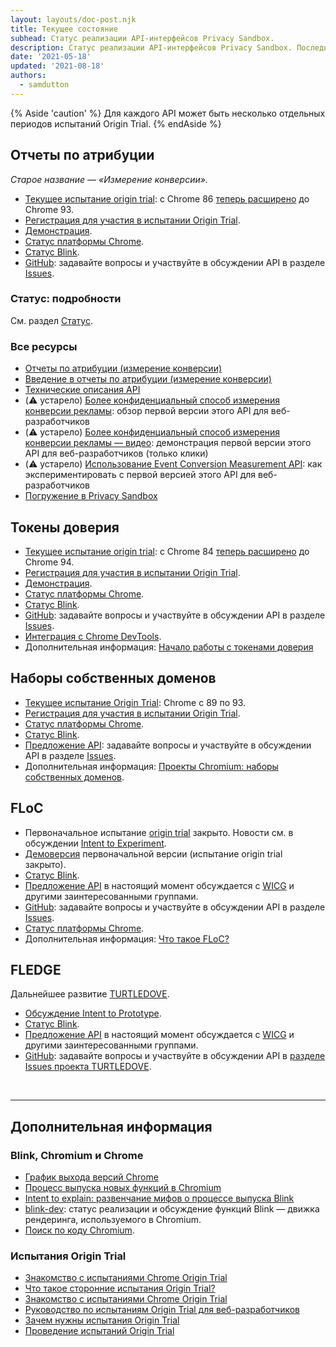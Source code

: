 ```yaml
---
layout: layouts/doc-post.njk
title: Текущее состояние
subhead: Статус реализации API-интерфейсов Privacy Sandbox.
description: Статус реализации API-интерфейсов Privacy Sandbox. Последнее обновление — 18.05.2021.
date: '2021-05-18'
updated: '2021-08-18'
authors:
  - samdutton
---
```


{% Aside 'caution' %} Для каждого API может быть несколько отдельных периодов испытаний Origin Trial. {% endAside %}

## Отчеты по атрибуции

*Старое название — «Измерение конверсии».*

- [Текущее испытание origin trial](https://web.dev/origin-trials/): с Chrome 86 [теперь расширено](https://groups.google.com/u/1/a/chromium.org/g/attribution-reporting-api-dev/c/ZKf9T8sRqAM) до Chrome 93.
- [Регистрация для участия в испытании Origin Trial](https://developer.chrome.com/origintrials/#/view_trial/3411476717733150721).
- [Демонстрация](https://goo.gle/demo-event-level-conversion-measurement-api).
- [Статус платформы Chrome](https://www.chromestatus.com/features/6412002824028160).
- [Статус Blink](https://groups.google.com/a/chromium.org/g/blink-dev/search?q=conversion%20measurement).
- [GitHub](https://github.com/WICG/conversion-measurement-api/): задавайте вопросы и участвуйте в обсуждении API в разделе [Issues](https://github.com/WICG/conversion-measurement-api/issues).

### Статус: подробности

См. раздел [Статус](/docs/privacy-sandbox/attribution-reporting-introduction/#status).

### Все ресурсы

- [Отчеты по атрибуции (измерение конверсии)](/docs/privacy-sandbox/attribution-reporting)
- [Введение в отчеты по атрибуции (измерение конверсии)](/docs/privacy-sandbox/attribution-reporting-introduction)
- [Технические описания API](https://github.com/WICG/conversion-measurement-api/)
- (⚠️ устарело) [Более конфиденциальный способ измерения конверсии рекламы](https://web.dev/conversion-measurement/): обзор первой версии этого API для веб-разработчиков
- (⚠️ устарело) [Более конфиденциальный способ измерения конверсии рекламы — видео](https://www.youtube.com/watch?v=jcDfOoWwZcM): демонстрация первой версии этого API для веб-разработчиков (только клики)
- (⚠️ устарело) [Использование Event Conversion Measurement API](https://web.dev/using-conversion-measurement/): как экспериментировать с первой версией этого API для веб-разработчиков
- [Погружение в Privacy Sandbox](https://web.dev/digging-into-the-privacy-sandbox)

## Токены доверия

- [Текущее испытание origin trial](https://web.dev/origin-trials/): с Chrome 84 [теперь расширено](https://groups.google.com/a/chromium.org/g/blink-dev/c/-W90wVkS0Ks/m/Jfh5-ZWpAQAJ) до Chrome 94.
- [Регистрация для участия в испытании Origin Trial](https://developer.chrome.com/origintrials/#/view_trial/2479231594867458049).
- [Демонстрация](https://trust-token-demo.glitch.me/).
- [Статус платформы Chrome](https://www.chromestatus.com/feature/5078049450098688).
- [Статус Blink](https://groups.google.com/a/chromium.org/g/blink-dev/search?q=trust%tokens).
- [GitHub](https://github.com/WICG/trust-token-api): задавайте вопросы и участвуйте в обсуждении API в разделе [Issues](https://github.com/WICG/trust-token-api/issues).
- [Интеграция с Chrome DevTools](https://developers.google.com/web/updates/2021/01/devtools?utm_source=devtools#trust-token).
- Дополнительная информация: [Начало работы с токенами доверия](https://web.dev/trust-tokens/)

## Наборы собственных доменов

- [Текущее испытание Origin Trial](https://web.dev/origin-trials/): Chrome с 89 по 93.
- [Регистрация для участия в испытании Origin Trial](https://developer.chrome.com/origintrials/#/view_trial/988540118207823873).
- [Статус платформы Chrome](https://chromestatus.com/feature/5640066519007232).
- [Статус Blink](https://groups.google.com/a/chromium.org/g/blink-dev/search?q=first-party%20sets).
- [Предложение API](https://github.com/privacycg/first-party-sets): задавайте вопросы и участвуйте в обсуждении API в разделе [Issues](hhttps://github.com/privacycg/first-party-sets/issues).
- Дополнительная информация: [Проекты Chromium: наборы собственных доменов](https://www.chromium.org/updates/first-party-sets).

## FLoC

- Первоначальное испытание [origin trial](https://web.dev/origin-trials) закрыто. Новости см. в обсуждении [Intent to Experiment](https://groups.google.com/a/chromium.org/g/blink-dev/c/MmijXrmwrJs).
- [Демоверсия](https://floc.glitch.me/) первоначальной версии (испытание origin trial закрыто).
- [Статус Blink](https://groups.google.com/a/chromium.org/g/blink-dev/search?q=floc).
- [Предложение API](https://github.com/WICG/floc) в настоящий момент обсуждается с [WICG](https://www.w3.org/community/wicg/) и другими заинтересованными группами.
- [GitHub](https://github.com/WICG/floc): задавайте вопросы и участвуйте в обсуждении API в разделе [Issues](https://github.com/WICG/floc/issues).
- [Статус платформы Chrome](https://www.chromestatus.com/features/5710139774468096).
- Дополнительная информация: [Что такое FLoC?](https://web.dev/floc/)

## FLEDGE

Дальнейшее развитие [TURTLEDOVE](https://github.com/WICG/turtledove).

- [Обсуждение Intent to Prototype](https://groups.google.com/a/chromium.org/g/blink-dev/c/w9hm8eQCmNI/m/LqT59250CAAJ).
- [Статус Blink](https://groups.google.com/a/chromium.org/g/blink-dev/search?q=fledge).
- [Предложение API](https://github.com/WICG/turtledove/blob/main/FLEDGE.md) в настоящий момент обсуждается с [WICG](https://www.w3.org/community/wicg/) и другими заинтересованными группами.
- [GitHub](https://github.com/WICG/turtledove/blob/main/FLEDGE.md): задавайте вопросы и участвуйте в обсуждении API в [разделе Issues проекта TURTLEDOVE](https://github.com/WICG/turtledove/issues).

<br>

---

## Дополнительная информация

### Blink, Chromium и Chrome

- [График выхода версий Chrome](https://www.chromestatus.com/features/schedule)
- [Процесс выпуска новых функций в Chromium](https://www.chromium.org/blink/launching-features)
- [Intent to explain: развенчание мифов о процессе выпуска Blink](https://www.youtube.com/watch?time_continue=291&v=y3EZx_b-7tk)
- [blink-dev](https://groups.google.com/a/chromium.org/g/blink-dev/): статус реализации и обсуждение функций Blink — движка рендеринга, используемого в Chromium.
- [Поиск по коду Chromium](https://source.chromium.org/).

### Испытания Origin Trial

- [Знакомство с испытаниями Chrome Origin Trial](https://web.dev/origin-trials/)
- [Что такое сторонние испытания Origin Trial?](https://web.dev/third-party-origin-trials)
- [Знакомство с испытаниями Chrome Origin Trial](https://developer.chrome.com/blog/origin-trial-troubleshooting/)
- [Руководство по испытаниям Origin Trial для веб-разработчиков](https://github.com/GoogleChrome/OriginTrials/blob/gh-pages/developer-guide.md)
- [Зачем нужны испытания Origin Trial](https://github.com/GoogleChrome/OriginTrials/blob/gh-pages/explainer.md)
- [Проведение испытаний Origin Trial](https://www.chromium.org/blink/origin-trials/running-an-origin-trial)
